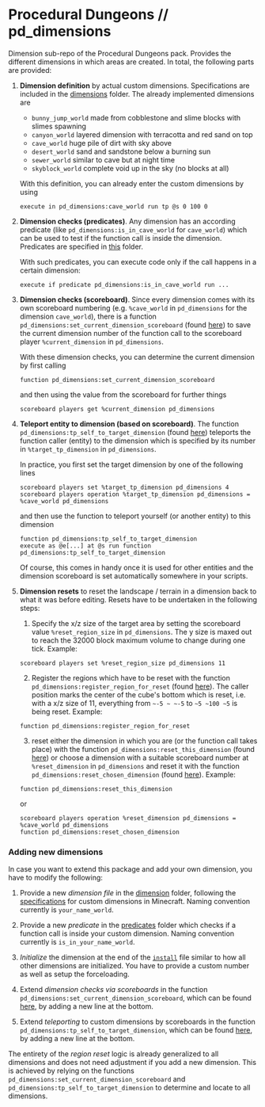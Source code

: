 # Procedural Dungeons // pd_dimensions

Dimension sub-repo of the Procedural Dungeons pack. Provides the different dimensions in which areas are created. In total, the following parts are provided:

1. **Dimension definition** by actual custom dimensions. Specifications are included in the [dimensions](dimensions/) folder. The already implemented dimensions are
    - `bunny_jump_world` made from cobblestone and slime blocks with slimes spawning
    - `canyon_world` layered dimension with terracotta and red sand on top
    - `cave_world` huge pile of dirt with sky above
    - `desert_world` sand and sandstone below a burning sun
    - `sewer_world` similar to cave but at night time
    - `skyblock_world` complete void up in the sky (no blocks at all)

    With this definition, you can already enter the custom dimensions by using
    ```mcfunction
    execute in pd_dimensions:cave_world run tp @s 0 100 0
    ```

2. **Dimension checks (predicates)**. Any dimension has an according predicate (like `pd_dimensions:is_in_cave_world` for `cave_world`) which can be used to test if the function call is inside the dimension. Predicates are specified in [this](predicates/) folder.

    With such predicates, you can execute code only if the call happens in a certain dimension:
    ```mcfunction
    execute if predicate pd_dimensions:is_in_cave_world run ...
    ```

3. **Dimension checks (scoreboard)**. Since every dimension comes with its own scoreboard numbering (e.g. `%cave_world` in `pd_dimensions` for the dimension `cave_world`), there is a function `pd_dimensions:set_current_dimension_scoreboard` (found [here](functions/set_current_dimension_scoreboard.mcfunction)) to save the current dimension number of the function call to the scoreboard player `%current_dimension` in `pd_dimensions`.

    With these dimension checks, you can determine the current dimension by first calling
    ```mcfunction
    function pd_dimensions:set_current_dimension_scoreboard
    ```
    and then using the value from the scoreboard for further things
    ```mcfunction
    scoreboard players get %current_dimension pd_dimensions
    ```

4. **Teleport entity to dimension (based on scoreboard)**. The function `pd_dimensions:tp_self_to_target_dimension` (found [here](functions/tp_self_to_target_dimension.mcfunction)) teleports the function caller (entity) to the dimension which is specified by its number in `%target_tp_dimension` in `pd_dimensions`.

    In practice, you first set the target dimension by one of the following lines
    ```mcfunction
    scoreboard players set %target_tp_dimension pd_dimensions 4
    scoreboard players operation %target_tp_dimension pd_dimensions = %cave_world pd_dimensions
    ```
    and then use the function to teleport yourself (or another entity) to this dimension
    ```mcfunction
    function pd_dimensions:tp_self_to_target_dimension
    execute as @e[...] at @s run function pd_dimensions:tp_self_to_target_dimension
    ```
    Of course, this comes in handy once it is used for other entities and the dimension scoreboard is set automatically somewhere in your scripts.

5. **Dimension resets** to reset the landscape / terrain in a dimension back to what it was before editing. Resets have to be undertaken in the following steps:

    1. Specify the x/z size of the target area by setting the scoreboard value `%reset_region_size` in `pd_dimensions`. The y size is maxed out to reach the 32000 block maximum volume to change during one tick. Example:
    ```mcfunction
    scoreboard players set %reset_region_size pd_dimensions 11
    ```
    2. Register the regions which have to be reset with the function `pd_dimensions:register_region_for_reset` (found [here](functions/register_region_for_reset.mcfunction)). The caller position marks the center of the cube's bottom which is reset, i.e. with a x/z size of 11, everything from `~-5 ~ ~-5` to `~5 ~100 ~5` is being reset. Example:
    ```mcfunction
    function pd_dimensions:register_region_for_reset
    ```
    3. reset either the dimension in which you are (or the function call takes place) with the function `pd_dimensions:reset_this_dimension` (found [here](functions/reset_this_dimension.mcfunction)) or choose a dimension with a suitable scoreboard number at `%reset_dimension` in `pd_dimensions` and reset it with the function `pd_dimensions:reset_chosen_dimension` (found [here](functions/reset_chosen_dimension.mcfunction)). Example:
    ```mcfunction
    function pd_dimensions:reset_this_dimension
    ```
    or
    ```mcfunction
    scoreboard players operation %reset_dimension pd_dimensions = %cave_world pd_dimensions
    function pd_dimensions:reset_chosen_dimension
    ```



### Adding new dimensions

In case you want to extend this package and add your own dimension, you have to modify the following:

1. Provide a new *dimension file* in the [dimension](dimension/) folder, following the [specifications](https://minecraft.fandom.com/wiki/Custom_dimension) for custom dimensions in Minecraft. Naming convention currently is `your_name_world`.

2. Provide a new *predicate* in the [predicates](predicates/) folder which checks if a function call is inside your custom dimension. Naming convention currently is `is_in_your_name_world`.

3. *Initialize* the dimension at the end of the [`install`](functions/installation/install.mcfunction) file similar to how all other dimensions are initialized. You have to provide a custom number as well as setup the forceloading.

4. Extend *dimension checks via scoreboards* in the function `pd_dimensions:set_current_dimension_scoreboard`, which can be found [here](functions/set_current_dimension_scoreboard.mcfunction), by adding a new line at the bottom.

5. Extend *teleporting* to custom dimensions by scoreboards in the function `pd_dimensions:tp_self_to_target_dimension`, which can be found [here](functions/tp_self_to_target_dimension.mcfunction), by adding a new line at the bottom.


The entirety of the *region reset* logic is already generalized to all dimensions and does not need adjustment if you add a new dimension. This is achieved by relying on the functions `pd_dimensions:set_current_dimension_scoreboard` and `pd_dimensions:tp_self_to_target_dimension` to determine and locate to all dimensions.
